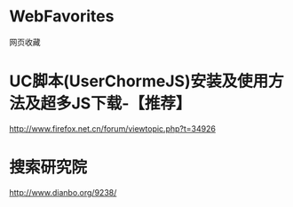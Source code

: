 WebFavorites
============

网页收藏
# UC脚本(UserChormeJS)安装及使用方法及超多JS下载-【推荐】
http://www.firefox.net.cn/forum/viewtopic.php?t=34926
# 搜索研究院
http://www.dianbo.org/9238/
